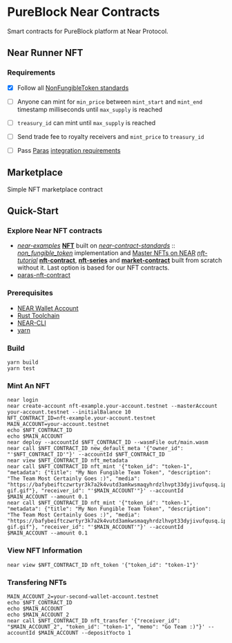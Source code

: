 # PureBlock Near Contracts

Smart contracts for PureBlock platform at Near Protocol.

## Near Runner NFT

### Requirements

* [x] Follow all [NonFungibleToken standards](https://nomicon.io/Standards/Tokens/NonFungibleToken/)
* [ ] Anyone can mint for `min_price` between `mint_start` and `mint_end` timestamp milliseconds until `max_supply` is reached
* [ ] `treasury_id` can mint until `max_supply` is reached
* [ ] Send trade fee to royalty receivers and `mint_price` to `treasury_id`
* [ ] Pass [Paras](https://paras.id) [integration requirements](https://docs.paras.id/nft-smart-contract-integration)


## Marketplace

Simple NFT marketplace contract

## Quick-Start

### Explore Near NFT contracts
* *[near-examples](https://github.com/near-examples)* **[NFT](https://github.com/near-examples/NFT)** built on *[near-contract-standards](https://github.com/near/near-sdk-rs/tree/master/near-contract-standards)* :: *[non_fungible_token](https://github.com/near/near-sdk-rs/tree/master/near-contract-standards/src/non_fungible_token)* implementation and [Master NFTs on NEAR](https://docs.near.org/tutorials/nfts/introduction#) *[nft-tutorial](https://github.com/near-examples/nft-tutorial)* **[nft-contract](https://github.com/near-examples/nft-tutorial/tree/main/nft-contract)**, **[nft-series](https://github.com/near-examples/nft-tutorial/tree/main/nft-series)** and **[market-contract](https://github.com/near-examples/nft-tutorial/tree/main/market-contract)** built from scratch without it. Last option is based for our NFT contracts.
* [paras-nft-contract](https://github.com/ParasHQ/paras-nft-contract)


### Prerequisites

* [NEAR Wallet Account](wallet.testnet.near.org)
* [Rust Toolchain](https://docs.near.org/develop/prerequisites)
* [NEAR-CLI](https://docs.near.org/tools/near-cli#setup)
* [yarn](https://classic.yarnpkg.com/en/docs/install#mac-stable)

### Build
```=bash
yarn build
yarn test
```

### Mint An NFT

```=bash
near login
near create-account nft-example.your-account.testnet --masterAccount your-account.testnet --initialBalance 10
NFT_CONTRACT_ID=nft-example.your-account.testnet
MAIN_ACCOUNT=your-account.testnet
echo $NFT_CONTRACT_ID
echo $MAIN_ACCOUNT
near deploy --accountId $NFT_CONTRACT_ID --wasmFile out/main.wasm
near call $NFT_CONTRACT_ID new_default_meta '{"owner_id": "'$NFT_CONTRACT_ID'"}' --accountId $NFT_CONTRACT_ID
near view $NFT_CONTRACT_ID nft_metadata
near call $NFT_CONTRACT_ID nft_mint '{"token_id": "token-1", "metadata": {"title": "My Non Fungible Team Token", "description": "The Team Most Certainly Goes :)", "media": "https://bafybeiftczwrtyr3k7a2k4vutd3amkwsmaqyhrdzlhvpt33dyjivufqusq.ipfs.dweb.link/goteam-gif.gif"}, "receiver_id": "'$MAIN_ACCOUNT'"}' --accountId $MAIN_ACCOUNT --amount 0.1
near call $NFT_CONTRACT_ID nft_mint '{"token_id": "token-1", "metadata": {"title": "My Non Fungible Team Token", "description": "The Team Most Certainly Goes :)", "media": "https://bafybeiftczwrtyr3k7a2k4vutd3amkwsmaqyhrdzlhvpt33dyjivufqusq.ipfs.dweb.link/goteam-gif.gif"}, "receiver_id": "'$MAIN_ACCOUNT'"}' --accountId $MAIN_ACCOUNT --amount 0.1
```

### View NFT Information

```bash=
near view $NFT_CONTRACT_ID nft_token '{"token_id": "token-1"}'
```

### Transfering NFTs

```bash=
MAIN_ACCOUNT_2=your-second-wallet-account.testnet
echo $NFT_CONTRACT_ID
echo $MAIN_ACCOUNT
echo $MAIN_ACCOUNT_2
near call $NFT_CONTRACT_ID nft_transfer '{"receiver_id": "$MAIN_ACCOUNT_2", "token_id": "token-1", "memo": "Go Team :)"}' --accountId $MAIN_ACCOUNT --depositYocto 1
```
